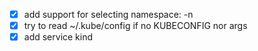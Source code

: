 * [x] add support for selecting namespace: -n
* [x] try to read ~/.kube/config if no KUBECONFIG nor args
* [x] add service kind
